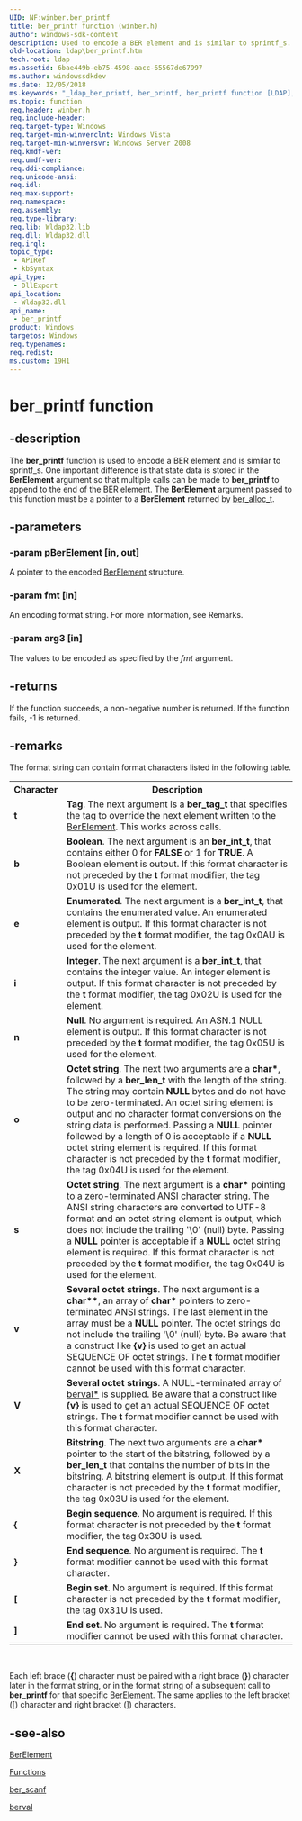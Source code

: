 ```yaml
---
UID: NF:winber.ber_printf
title: ber_printf function (winber.h)
author: windows-sdk-content
description: Used to encode a BER element and is similar to sprintf_s.
old-location: ldap\ber_printf.htm
tech.root: ldap
ms.assetid: 6bae449b-eb75-4598-aacc-65567de67997
ms.author: windowssdkdev
ms.date: 12/05/2018
ms.keywords: "_ldap_ber_printf, ber_printf, ber_printf function [LDAP], ldap.ber__printf, ldap.ber_printf, winber/ber_printf"
ms.topic: function
req.header: winber.h
req.include-header: 
req.target-type: Windows
req.target-min-winverclnt: Windows Vista
req.target-min-winversvr: Windows Server 2008
req.kmdf-ver: 
req.umdf-ver: 
req.ddi-compliance: 
req.unicode-ansi: 
req.idl: 
req.max-support: 
req.namespace: 
req.assembly: 
req.type-library: 
req.lib: Wldap32.lib
req.dll: Wldap32.dll
req.irql: 
topic_type:
 - APIRef
 - kbSyntax
api_type:
 - DllExport
api_location:
 - Wldap32.dll
api_name:
 - ber_printf
product: Windows
targetos: Windows
req.typenames: 
req.redist: 
ms.custom: 19H1
---
```


# ber_printf function


## -description


The <b>ber_printf</b> function is  used to encode a BER element and is similar to  sprintf_s. One important difference is that state data is stored in the <b>BerElement</b> argument so that multiple calls can be made to <b>ber_printf</b> to append to the end of the BER element. The <b>BerElement</b> argument passed to this function must be a pointer to a <b>BerElement</b> returned by 
<a href="https://docs.microsoft.com/previous-versions/windows/desktop/api/winber/nf-winber-ber_alloc_t">ber_alloc_t</a>.


## -parameters




### -param pBerElement [in, out]

A pointer to the encoded <a href="https://docs.microsoft.com/previous-versions/windows/desktop/api/winldap/ns-winldap-berelement">BerElement</a> structure.


### -param fmt [in]

An encoding format string. For more information, see Remarks.


### -param arg3 [in]

The values to be encoded as specified by the <i>fmt</i> argument.


## -returns



If the function succeeds, a non-negative number is returned. If the function fails,  -1 is returned.




## -remarks



The format string can contain format characters listed in the following table.

<table>
<tr>
<th> Character</th>
<th>Description</th>
</tr>
<tr>
<td><b>t</b></td>
<td><b>Tag</b>. The next argument is a <b>ber_tag_t</b> that specifies the tag to override the next element written to the <a href="https://docs.microsoft.com/previous-versions/windows/desktop/api/winldap/ns-winldap-berelement">BerElement</a>. This works across calls.</td>
</tr>
<tr>
<td><b>b</b></td>
<td><b>Boolean</b>. The next argument is an <b>ber_int_t</b>, that contains either 0 for <b>FALSE</b> or 1 for <b>TRUE</b>. A Boolean element is output. If this format character is not preceded by the <b>t</b> format modifier, the tag 0x01U is used for the element.</td>
</tr>
<tr>
<td><b>e</b></td>
<td><b>Enumerated</b>. The next argument is a <b>ber_int_t</b>, that contains the enumerated value. An enumerated element is output. If this format character is not preceded by the <b>t</b> format modifier, the tag 0x0AU is used for the element.</td>
</tr>
<tr>
<td><b>i</b></td>
<td><b>Integer</b>. The next argument is a <b>ber_int_t</b>, that contains the integer value. An integer element is output. If this format character is not preceded by the <b>t</b> format modifier, the tag 0x02U is used for the element.</td>
</tr>
<tr>
<td><b>n</b></td>
<td><b>Null</b>. No argument is required. An ASN.1 NULL element is output. If this format character is not preceded by the <b>t</b> format modifier, the tag 0x05U is used for the element.</td>
</tr>
<tr>
<td><b>o</b></td>
<td><b>Octet string</b>. The next two arguments are a <b>char*</b>, followed by a <b>ber_len_t</b> with the length of the string. The string may contain <b>NULL</b> bytes and do not have to be zero-terminated. An octet string element is output and no character format conversions on the string data is performed. Passing a <b>NULL</b> pointer followed by a length of 0 is acceptable if a <b>NULL</b> octet string element is required. If this format character is not preceded by the <b>t</b> format modifier, the tag 0x04U is used for the element.</td>
</tr>
<tr>
<td><b>s</b></td>
<td><b>Octet string</b>. The next argument is a <b>char*</b> pointing to a zero-terminated ANSI character string.     The ANSI string characters are converted to UTF-8 format and an octet string element is output, which does not include the trailing '\0' (null) byte.  Passing a <b>NULL</b> pointer is acceptable if a <b>NULL</b> octet string element is required. If this format character is not preceded by the <b>t</b> format modifier, the tag 0x04U is used for the element.</td>
</tr>
<tr>
<td><b>v</b></td>
<td><b>Several octet strings</b>. The next argument is a <b>char**</b>, an array of <b>char*</b> pointers to zero-terminated ANSI strings. The last element in the array must be a <b>NULL</b> pointer. The octet strings do not include the trailing '\0' (null) byte. Be aware that a construct like <b>{</b><b>v</b><b>}</b> is used to get an actual SEQUENCE OF octet strings. The <b>t</b> format modifier cannot be used with this format character.</td>
</tr>
<tr>
<td><b>V</b></td>
<td><b>Several octet strings</b>. A NULL-terminated array of <a href="https://docs.microsoft.com/previous-versions/windows/desktop/api/winldap/ns-winldap-berval">berval*</a> is supplied. Be aware that a construct like <b>{</b><b>v</b><b>}</b> is used to get an actual SEQUENCE OF octet strings. The <b>t</b> format modifier cannot be used with this format character.</td>
</tr>
<tr>
<td><b>X</b></td>
<td><b>Bitstring</b>. The next two arguments are a <b>char*</b> pointer to the start of the bitstring, followed by a <b>ber_len_t</b> that contains the number of bits in the bitstring. A bitstring element is output. If this format character is not preceded by the <b>t</b> format modifier, the tag 0x03U is used for the element.</td>
</tr>
<tr>
<td><b>{</b></td>
<td><b>Begin sequence</b>. No argument is required. If this format character is not preceded by the <b>t</b> format modifier, the tag 0x30U is used.</td>
</tr>
<tr>
<td><b>}</b></td>
<td><b>End sequence</b>. No argument is required. The <b>t</b> format modifier cannot be used with this format character.</td>
</tr>
<tr>
<td><b>[</b></td>
<td><b>Begin set</b>. No argument is required. If this format character is not preceded by the <b>t</b> format modifier, the tag 0x31U is used.</td>
</tr>
<tr>
<td><b>]</b></td>
<td><b>End set</b>. No argument is required. The <b>t</b> format modifier cannot be used with this format character.</td>
</tr>
</table>
 

Each left brace (<b>{</b>) character must be paired with a right brace (<b>}</b>) character later in the format string, or in the format string of a subsequent call to <b>ber_printf</b> for that specific <a href="https://docs.microsoft.com/previous-versions/windows/desktop/api/winldap/ns-winldap-berelement">BerElement</a>. The same applies to the left bracket ([) character and right bracket (]) characters.




## -see-also




<a href="https://docs.microsoft.com/previous-versions/windows/desktop/api/winldap/ns-winldap-berelement">BerElement</a>



<a href="https://docs.microsoft.com/previous-versions/windows/desktop/ldap/functions">Functions</a>



<a href="https://docs.microsoft.com/previous-versions/windows/desktop/api/winber/nf-winber-ber_scanf">ber_scanf</a>



<a href="https://docs.microsoft.com/previous-versions/windows/desktop/api/winldap/ns-winldap-berval">berval</a>
 

 

